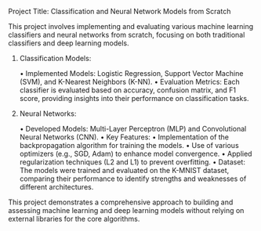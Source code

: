 Project Title: Classification and Neural Network Models from Scratch

This project involves implementing and evaluating various machine learning classifiers and neural networks from scratch, focusing on both traditional classifiers and deep learning models.

1. Classification Models:

	•	Implemented Models: Logistic Regression, Support Vector Machine (SVM), and K-Nearest Neighbors (K-NN).
	•	Evaluation Metrics: Each classifier is evaluated based on accuracy, confusion matrix, and F1 score, providing insights into their performance on classification tasks.

2. Neural Networks:

	•	Developed Models: Multi-Layer Perceptron (MLP) and Convolutional Neural Networks (CNN).
	•	Key Features:
	•	Implementation of the backpropagation algorithm for training the models.
	•	Use of various optimizers (e.g., SGD, Adam) to enhance model convergence.
	•	Applied regularization techniques (L2 and L1) to prevent overfitting.
	•	Dataset: The models were trained and evaluated on the K-MNIST dataset, comparing their performance to identify strengths and weaknesses of different architectures.

This project demonstrates a comprehensive approach to building and assessing machine learning and deep learning models without relying on external libraries for the core algorithms.
